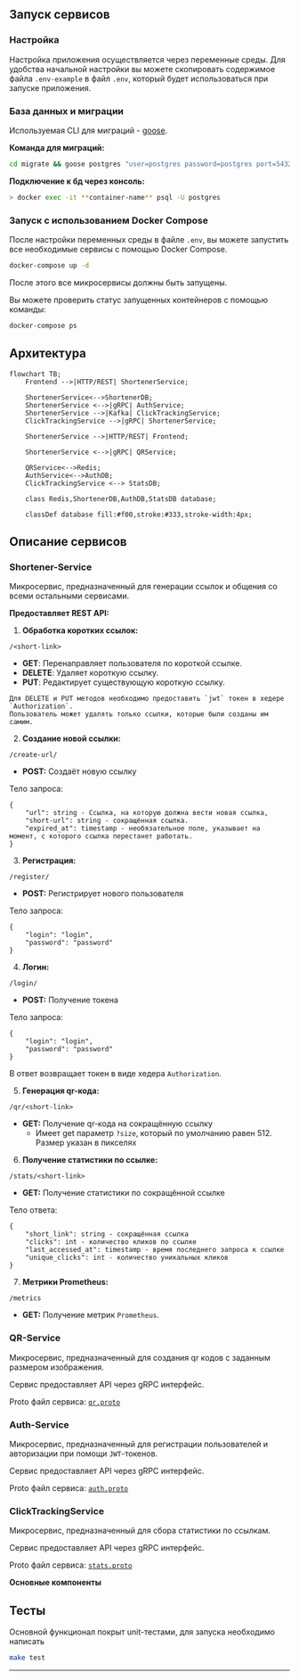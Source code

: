 
## Запуск сервисов

### Настройка
Настройка приложения осуществляется через переменные среды. 
Для удобства начальной настройки вы можете скопировать содержимое файла `.env-example` в файл `.env`, который будет использоваться при запуске приложения.

### База данных и миграции

Используемая CLI для миграций - [goose](https://github.com/pressly/goose).

**Команда для миграций:**
```bash
cd migrate && goose postgres "user=postgres password=postgres port=5432 host=localhost dbname=url_shorter sslmode=disable" up
```

**Подключение к бд через консоль:**
```bash
> docker exec -it **container-name** psql -U postgres
```

### Запуск с использованием Docker Compose

После настройки переменных среды в файле `.env`, вы можете запустить все необходимые сервисы с помощью Docker Compose. 
```bash
docker-compose up -d
```
После этого все микросервисы должны быть запущены.

Вы можете проверить статус запущенных контейнеров с помощью команды:
```bash
docker-compose ps
```



## Архитектура

```mermaid
flowchart TB;
    Frontend -->|HTTP/REST| ShortenerService;

    ShortenerService<-->ShortenerDB;
    ShortenerService <-->|gRPC| AuthService;
    ShortenerService -->|Kafka| ClickTrackingService;
    ClickTrackingService -->|gRPC| ShortenerService;
    
    ShortenerService -->|HTTP/REST| Frontend;
    
    ShortenerService <-->|gRPC| QRService;

    QRService<-->Redis;
    AuthService<-->AuthDB;
    ClickTrackingService <--> StatsDB;
    
    class Redis,ShortenerDB,AuthDB,StatsDB database;
    
    classDef database fill:#f00,stroke:#333,stroke-width:4px;
```

## Описание сервисов

### Shortener-Service

Микросервис, предназначенный для генерации ссылок и общения со всеми остальными сервисами.

**Предоставляет REST API:**

1. **Обработка коротких ссылок:**
```
/<short-link>
```
   - **GET**: Перенаправляет пользователя по короткой ссылке.
   - **DELETE**: Удаляет короткую ссылку.
   - **PUT**: Редактирует существующую короткую ссылку.

```
Для DELETE и PUT методов необходимо предоставить `jwt` токен в хедере `Authorization`.
Пользователь может удалять только ссылки, которые были созданы им самим.
```

2. **Создание новой ссылки:**
```
/create-url/
```
    
- **POST:** Создаёт новую ссылку

Тело запроса:
```
{
    "url": string - Ссылка, на которую должна вести новая ссылка,
    "short-url": string - сокращённая ссылка. 
    "expired_at": timestamp - необязательное поле, указывает на момент, с которого ссылка перестанет работать.
}
```

3. **Регистрация:**
```
/register/
```

- **POST:** Регистрирует нового пользователя

Тело запроса:
```
{
    "login": "login",
    "password": "password"
}
```

4. **Логин:**
```
/login/
```

- **POST:** Получение токена

Тело запроса:
```
{
    "login": "login",
    "password": "password"
}
```

В ответ возвращает токен в виде хедера `Authorization`.

5. **Генерация qr-кода:**
```
/qr/<short-link>
```

- **GET:** Получение qr-кода на сокращённую ссылку
    - Имеет get параметр `?size`, который по умолчанию равен 512. Размер указан в пикселях


6. **Получение статистики по ссылке:**
```
/stats/<short-link>
```

- **GET:** Получение статистики по сокращённой ссылке

Тело ответа:
```
{
    "short_link": string - сокращённая ссылка
    "clicks": int - количество кликов по ссылке
    "last_accessed_at": timestamp - время последнего запроса к ссылке
    "unique_clicks": int - количество уникальных кликов
}
```

7. **Метрики Prometheus:**
```
/metrics
```

- **GET:** Получение метрик `Prometheus`.

    
### QR-Service

Микросервис, предназначенный для создания qr кодов с заданным размером изображения.

Сервис предоставляет API через gRPC интерфейс.

Proto файл сервиса: [`qr.proto`](pkg/proto/qr/qr.proto)

### Auth-Service

Микросервис, предназначенный для регистрации пользователей и авторизации при помощи `JWT`-токенов.

Сервис предоставляет API через gRPC интерфейс.

Proto файл сервиса: [`auth.proto`](pkg/proto/auth/auth.proto)

### ClickTrackingService

Микросервис, предназначенный для сбора статистики по ссылкам.

Сервис предоставляет API через gRPC интерфейс.

Proto файл сервиса: [`stats.proto`](pkg/proto/stats/stats.proto)



**Основные компоненты**


## Тесты

Основной функционал покрыт unit-тестами, для запуска необходимо написать
```bash
make test
```
---
